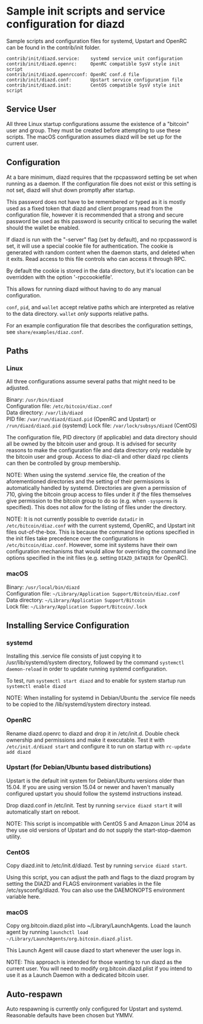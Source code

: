 Sample init scripts and service configuration for diazd
==========================================================

Sample scripts and configuration files for systemd, Upstart and OpenRC
can be found in the contrib/init folder.

    contrib/init/diazd.service:    systemd service unit configuration
    contrib/init/diazd.openrc:     OpenRC compatible SysV style init script
    contrib/init/diazd.openrcconf: OpenRC conf.d file
    contrib/init/diazd.conf:       Upstart service configuration file
    contrib/init/diazd.init:       CentOS compatible SysV style init script

Service User
---------------------------------

All three Linux startup configurations assume the existence of a "bitcoin" user
and group.  They must be created before attempting to use these scripts.
The macOS configuration assumes diazd will be set up for the current user.

Configuration
---------------------------------

At a bare minimum, diazd requires that the rpcpassword setting be set
when running as a daemon.  If the configuration file does not exist or this
setting is not set, diazd will shut down promptly after startup.

This password does not have to be remembered or typed as it is mostly used
as a fixed token that diazd and client programs read from the configuration
file, however it is recommended that a strong and secure password be used
as this password is security critical to securing the wallet should the
wallet be enabled.

If diazd is run with the "-server" flag (set by default), and no rpcpassword is set,
it will use a special cookie file for authentication. The cookie is generated with random
content when the daemon starts, and deleted when it exits. Read access to this file
controls who can access it through RPC.

By default the cookie is stored in the data directory, but it's location can be overridden
with the option '-rpccookiefile'.

This allows for running diazd without having to do any manual configuration.

`conf`, `pid`, and `wallet` accept relative paths which are interpreted as
relative to the data directory. `wallet` *only* supports relative paths.

For an example configuration file that describes the configuration settings,
see `share/examples/diaz.conf`.

Paths
---------------------------------

### Linux

All three configurations assume several paths that might need to be adjusted.

Binary:              `/usr/bin/diazd`  
Configuration file:  `/etc/bitcoin/diaz.conf`  
Data directory:      `/var/lib/diazd`  
PID file:            `/var/run/diazd/diazd.pid` (OpenRC and Upstart) or `/run/diazd/diazd.pid` (systemd)
Lock file:           `/var/lock/subsys/diazd` (CentOS)  

The configuration file, PID directory (if applicable) and data directory
should all be owned by the bitcoin user and group.  It is advised for security
reasons to make the configuration file and data directory only readable by the
bitcoin user and group.  Access to diaz-cli and other diazd rpc clients
can then be controlled by group membership.

NOTE: When using the systemd .service file, the creation of the aforementioned
directories and the setting of their permissions is automatically handled by
systemd. Directories are given a permission of 710, giving the bitcoin group
access to files under it _if_ the files themselves give permission to the
bitcoin group to do so (e.g. when `-sysperms` is specified). This does not allow
for the listing of files under the directory.

NOTE: It is not currently possible to override `datadir` in
`/etc/bitcoin/diaz.conf` with the current systemd, OpenRC, and Upstart init
files out-of-the-box. This is because the command line options specified in the
init files take precedence over the configurations in
`/etc/bitcoin/diaz.conf`. However, some init systems have their own
configuration mechanisms that would allow for overriding the command line
options specified in the init files (e.g. setting `DIAZD_DATADIR` for
OpenRC).

### macOS

Binary:              `/usr/local/bin/diazd`  
Configuration file:  `~/Library/Application Support/Bitcoin/diaz.conf`  
Data directory:      `~/Library/Application Support/Bitcoin`  
Lock file:           `~/Library/Application Support/Bitcoin/.lock`  

Installing Service Configuration
-----------------------------------

### systemd

Installing this .service file consists of just copying it to
/usr/lib/systemd/system directory, followed by the command
`systemctl daemon-reload` in order to update running systemd configuration.

To test, run `systemctl start diazd` and to enable for system startup run
`systemctl enable diazd`

NOTE: When installing for systemd in Debian/Ubuntu the .service file needs to be copied to the /lib/systemd/system directory instead.

### OpenRC

Rename diazd.openrc to diazd and drop it in /etc/init.d.  Double
check ownership and permissions and make it executable.  Test it with
`/etc/init.d/diazd start` and configure it to run on startup with
`rc-update add diazd`

### Upstart (for Debian/Ubuntu based distributions)

Upstart is the default init system for Debian/Ubuntu versions older than 15.04. If you are using version 15.04 or newer and haven't manually configured upstart you should follow the systemd instructions instead.

Drop diazd.conf in /etc/init.  Test by running `service diazd start`
it will automatically start on reboot.

NOTE: This script is incompatible with CentOS 5 and Amazon Linux 2014 as they
use old versions of Upstart and do not supply the start-stop-daemon utility.

### CentOS

Copy diazd.init to /etc/init.d/diazd. Test by running `service diazd start`.

Using this script, you can adjust the path and flags to the diazd program by
setting the DIAZD and FLAGS environment variables in the file
/etc/sysconfig/diazd. You can also use the DAEMONOPTS environment variable here.

### macOS

Copy org.bitcoin.diazd.plist into ~/Library/LaunchAgents. Load the launch agent by
running `launchctl load ~/Library/LaunchAgents/org.bitcoin.diazd.plist`.

This Launch Agent will cause diazd to start whenever the user logs in.

NOTE: This approach is intended for those wanting to run diazd as the current user.
You will need to modify org.bitcoin.diazd.plist if you intend to use it as a
Launch Daemon with a dedicated bitcoin user.

Auto-respawn
-----------------------------------

Auto respawning is currently only configured for Upstart and systemd.
Reasonable defaults have been chosen but YMMV.
